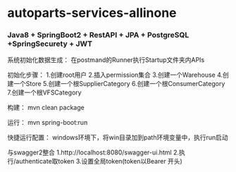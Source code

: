 # autoparts-services-allinone

### Java8 + SpringBoot2 + RestAPI + JPA + PostgreSQL +SpringSecurety + JWT





系统初始化数据生成：
在postmand的Runner执行Startup文件夹内APIs

初始化步骤：
1.创建root用户
2.插入permission集合
3.创建一个Warehouse
4.创建一个Store
5.创建一个根SupplierCategory
6.创建一个根ConsumerCategory
7.创建一个根VFSCategory


构建：
mvn clean package

运行：
mvn spring-boot:run

快捷运行配置：
windows环境下，将win目录加到path环境变量中，执行run启动


与swagger2整合
1.http://localhost:8080/swagger-ui.html
2.执行/authenticate取token
3.设置全局token(token以Bearer 开头)